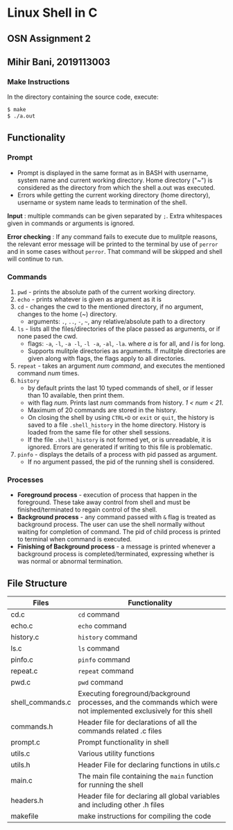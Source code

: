 # Linux Shell in C
## OSN Assignment 2
## Mihir Bani, 2019113003

### Make Instructions
In the directory containing the source code, execute:
```bash
$ make
$ ./a.out
```

## Functionality

### Prompt
  - Prompt is displayed in the same format as in BASH with username, system name and current working directory. Home directory ("~") is considered as the directory from which the shell a.out was executed. 
  - Errors while getting the current working directory (home directory), username or system name leads to termination of the shell.
  
**Input** : multiple commands can be given separated by `;`.
Extra whitespaces given in commands or arguments is ignored.  
  
**Error checking** : If any command fails to execute due to mulitple reasons, the relevant error message will be printed to the terminal by use of `perror` and in some cases without `perror`. That command will be skipped and shell will continue to run.

### Commands
  1. `pwd` - prints the absolute path of the current working directory.
  2. `echo` - prints whatever is given as argument as it is
  3. `cd` - changes the cwd to the mentioned directory, if no argument, changes to the home (~) directory.
     - arguments: `.`, `..`, `-`, `~`, any relative/absolute path to a directory
  5. `ls` - lists all the files/directories of the place passed as arguments, or if none pased the cwd.
     - flags: `-a`, `-l`, `-a -l`, `-l -a`, `-al`, `-la`. where *a* is for all, and *l* is for long.
     - Supports mulitple directories as arguments. If mulitple directories are given along with flags, the flags apply to all directories.
  6. `repeat` - takes an argument *num command*, and executes the mentioned command *num* times.
  7. `history`
     - by default prints the last 10 typed commands of shell, or if lesser than 10 available, then print them.
     - with flag *num*. Prints last *num* commands from history. *1 < num < 21*.
     - Maximum of 20 commands are stored in the history.
     - On closing the shell by using `CTRL+D` or `exit` or `quit`, the history is saved to a file `.shell_history` in the home directory. History is loaded from the same file for other shell sessions.
     - If the file `.shell_history` is not formed yet, or is unreadable, it is ignored. Errors are generated if writing to this file is problematic.
  8. `pinfo` - displays the details of a process with pid passed as argument.
     - If no argument passed, the pid of the running shell is considered. 

### Processes 
- **Foreground process** - execution of process that happen in the foreground. These take away control from shell and must be finished/terminated to regain control of the shell.
- **Background process** - any command passed with `&` flag is treated as background process. The user can use the shell normally without waiting for completion of command. The pid of child process is printed to terminal when command is executed. 
- **Finishing of Background process** - a message is printed whenever a background process is completed/terminated, expressing whether is was normal or abnormal termination. 

## File Structure
| Files | Functionality |
|---|---|
| cd.c | `cd` command |
| echo.c | `echo` command |
| history.c | `history` command |
| ls.c | `ls` command |
| pinfo.c | `pinfo` command |
| repeat.c | `repeat` command |
| pwd.c | `pwd` command |
| shell_commands.c | Executing foreground/background processes, and the commands which were not implemented exclusively for this shell |
| commands.h | Header file for declarations of all the commands related .c files |
| prompt.c | Prompt functionality in shell |
| utils.c | Various utility functions |
| utils.h | Header File for declaring functions in utils.c |
| main.c | The main file containing the `main` function for running the shell |
| headers.h | Header file for declaring all global variables and including other .h files |
| makefile | make instructions for compiling the code |